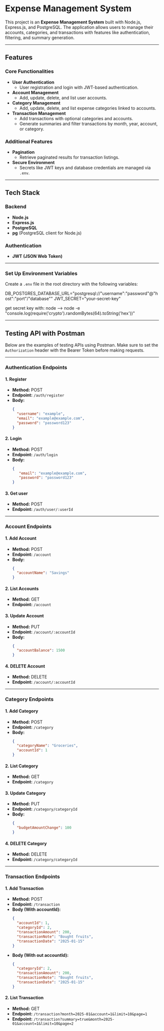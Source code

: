 # Expense Management System

This project is an **Expense Management System** built with Node.js, Express.js, and PostgreSQL. The application allows users to manage their accounts, categories, and transactions with features like authentication, filtering, and summary generation.

---

## Features

### Core Functionalities

- **User Authentication**
  - User registration and login with JWT-based authentication.
- **Account Management**
  - Add, update, delete, and list user accounts.
- **Category Management**
  - Add, update, delete, and list expense categories linked to accounts.
- **Transaction Management**
  - Add transactions with optional categories and accounts.
  - Generate summaries and filter transactions by month, year, account, or category.

### Additional Features

- **Pagination**
  - Retrieve paginated results for transaction listings.
- **Secure Environment**
  - Secrets like JWT keys and database credentials are managed via `.env`.

---

## Tech Stack

### Backend

- **Node.js**
- **Express.js**
- **PostgreSQL**
- **pg** (PostgreSQL client for Node.js)

### Authentication

- **JWT (JSON Web Token)**

---

### Set Up Environment Variables

Create a `.env` file in the root directory with the following variables:

DB_POSTGRES_DATABASE_URL="postgresql://"username":"password"@"host":"port"/"database""
JWT_SECRET="your-secret-key"

get secret key with: node --> node -e "console.log(require('crypto').randomBytes(64).toString('hex'))"

---

## Testing API with Postman

Below are the examples of testing APIs using Postman. Make sure to set the `Authorization` header with the Bearer Token before making requests.

---

### Authentication Endpoints

#### **1. Register**
- **Method:** POST
- **Endpoint:** `/auth/register`
- **Body:**
  ```json
  {
    "username": "example",
    "email": "example@example.com",
    "password": "password123"
  }

#### **2. Login**
- **Method:** POST
- **Endpoint:** `/auth/login`
- **Body:**
  ```json
  {
     "email": "example@example.com",
     "password": "password123"
  }

#### **3. Get user**
- **Method:** POST
- **Endpoint:** `/auth/user/:userId`

---

### Account Endpoints

#### **1. Add Account**
- **Method:** POST
- **Endpoint:** `/account`
- **Body:**
  ```json
  {
    "accountName": "Savings"
  }

#### **2. List Accounts**
- **Method:** GET
- **Endpoint:** `/account`


#### **3. Update Account**
- **Method:** PUT
- **Endpoint:** `/account/:accountId`
- **Body:**
  ```json
  {
    "accountBalance": 1500
  }

#### **4. DELETE Account**
- **Method:** DELETE
- **Endpoint:** `/account/:accountId`

---

### Category Endpoints

#### **1. Add Category**
- **Method:** POST
- **Endpoint:** `/category`
- **Body:**
  ```json
  {
    "categoryName": "Groceries",
    "accountId": 1
  }

#### **2. List Category**
- **Method:** GET
- **Endpoint:** `/category`


#### **3. Update Category**
- **Method:** PUT
- **Endpoint:** `/category/categoryId`
- **Body:**
  ```json
  {
    "budgetAmountChange": 100
  }

#### **4. DELETE Category**
- **Method:** DELETE
- **Endpoint:** `/category/categoryId`

---

### Transaction Endpoints

#### **1. Add Transaction**
- **Method:** POST
- **Endpoint:** `/transaction`
- **Body (With accountId):**
  ```json
  {
    "accountId": 1,
    "categoryId": 2,
    "transactionAmount": 200,
    "transactionNote": "Bought fruits",
    "transactionDate": "2025-01-15"
  }

- **Body (With out accountId):**
  ```json
  {
    "categoryId": 2,
    "transactionAmount": 200,
    "transactionNote": "Bought fruits",
    "transactionDate": "2025-01-15"
  }

#### **2. List Transaction**
- **Method:** GET
- **Endpoint:** `/transaction?month=2025-01&account=1&limit=10&page=1`
- **Endpoint:** `/transaction?summary=true&month=2025-01&account=1&limit=10&page=2`


